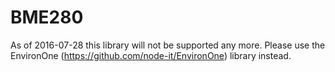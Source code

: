 # BME280

As of 2016-07-28 this library will not be supported any more. Please use the EnvironOne (https://github.com/node-it/EnvironOne) library instead.
